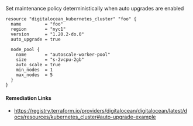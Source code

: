 
Set maintenance policy deterministically when auto upgrades are enabled

```hcl
resource "digitalocean_kubernetes_cluster" "foo" {
  name         = "foo"
  region       = "nyc1"
  version      = "1.20.2-do.0"
  auto_upgrade = true

  node_pool {
    name       = "autoscale-worker-pool"
    size       = "s-2vcpu-2gb"
    auto_scale = true
    min_nodes  = 1
    max_nodes  = 5
  }
}
```

#### Remediation Links
 - https://registry.terraform.io/providers/digitalocean/digitalocean/latest/docs/resources/kubernetes_cluster#auto-upgrade-example


